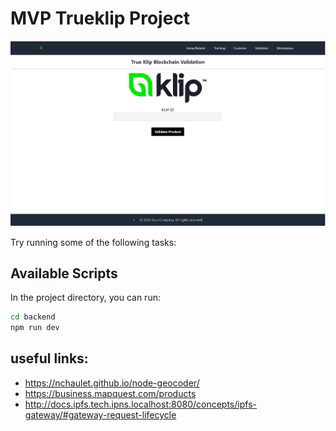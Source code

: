 # MVP Trueklip Project
![validation page](/image.png)

Try running some of the following tasks:

## Available Scripts

In the project directory, you can run:

```bash
cd backend
npm run dev
```

## useful links:
* https://nchaulet.github.io/node-geocoder/
* https://business.mapquest.com/products
* http://docs.ipfs.tech.ipns.localhost:8080/concepts/ipfs-gateway/#gateway-request-lifecycle

